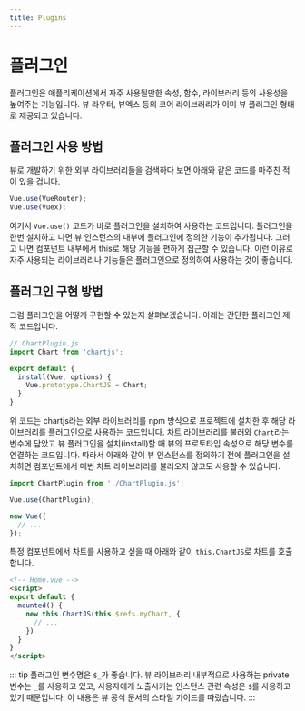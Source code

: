 ```yaml
---
title: Plugins
---
```


# 플러그인

플러그인은 애플리케이션에서 자주 사용될만한 속성, 함수, 라이브러리 등의 사용성을 높여주는 기능입니다. 뷰 라우터, 뷰엑스 등의 코어 라이브러리가 이미 뷰 플러그인 형태로 제공되고 있습니다.

## 플러그인 사용 방법

뷰로 개발하기 위한 외부 라이브러리들을 검색하다 보면 아래와 같은 코드를 마주친 적이 있을 겁니다.

```js
Vue.use(VueRouter);
Vue.use(Vuex);
```

여기서 `Vue.use()` 코드가 바로 플러그인을 설치하여 사용하는 코드입니다. 플러그인을 한번 설치하고 나면 뷰 인스턴스의 내부에 플러그인에 정의한 기능이 추가됩니다. 그러고 나면 컴포넌트 내부에서 this로 해당 기능을 편하게 접근할 수 있습니다. 이런 이유로 자주 사용되는 라이브러리나 기능들은 플러그인으로 정의하여 사용하는 것이 좋습니다.

## 플러그인 구현 방법

그럼 플러그인을 어떻게 구현할 수 있는지 살펴보겠습니다. 아래는 간단한 플러그인 제작 코드입니다.

```js
// ChartPlugin.js
import Chart from 'chartjs';

export default {
  install(Vue, options) {
    Vue.prototype.ChartJS = Chart;
  }
}
```

위 코드는 chartjs라는 외부 라이브러리를 npm 방식으로 프로젝트에 설치한 후 해당 라이브러리를 플러그인으로 사용하는 코드입니다. 차트 라이브러리를 불러와 `Chart`라는 변수에 담았고 뷰 플러그인을 설치(install)할 때 뷰의 프로토타입 속성으로 해당 변수를 연결하는 코드입니다. 따라서 아래와 같이 뷰 인스턴스를 정의하기 전에 플러그인을 설치하면 컴포넌트에서 매번 차트 라이브러리를 불러오지 않고도 사용할 수 있습니다.

```js
import ChartPlugin from './ChartPlugin.js';

Vue.use(ChartPlugin);

new Vue({
  // ...
});
```

특정 컴포넌트에서 차트를 사용하고 싶을 때 아래와 같이 `this.ChartJS`로 차트를 호출합니다.

```html {5}
<!-- Home.vue -->
<script>
export default {
  mounted() {
    new this.ChartJS(this.$refs.myChart, {
      // ...
    })
  }
}
</script>
```

::: tip
플러그인 변수명은 `$_`가 좋습니다. 뷰 라이브러리 내부적으로 사용하는 private 변수는 `_`를 사용하고 있고, 사용자에게 노출시키는 인스턴스 관련 속성은 `$`를 사용하고 있기 때문입니다. 이 내용은 뷰 공식 문서의 스타일 가이드를 따랐습니다.
:::
